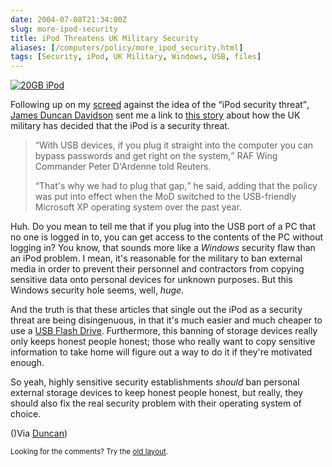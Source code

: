 ```yaml
--- 
date: 2004-07-08T21:34:00Z
slug: more-ipod-security
title: iPod Threatens UK Military Security
aliases: [/computers/policy/more_ipod_security.html]
tags: [Security, iPod, UK Military, Windows, USB, files]
---
```


<a href="https://www.amazon.com/exec/obidos/ASIN/B0000CEORU/justatheory-20" title="Buy an iPod from Amazon.com!"><img src="https://images-na.ssl-images-amazon.com/images/P/B0000CEORU.01.MZZZZZZZ.jpg" alt="20GB iPod" /></a>

<p>Following up on my <a href="/computers/policy/ipod_security_threat.html" title="Gartner: iPod is a Security Threat">screed</a> against the idea of the <q>iPod security threat</q>, <a href="http://x180.net/" title="x180.net">James Duncan Davidson</a> sent me a link to <a href="http://www.cnn.com/2004/TECH/internet/07/13/britain.mod.reut/index.html" title="UK military: iPod is security risk" />this story</a> about how the UK military has decided that the iPod is a security threat.</p>

<blockquote>
  <p><q>With USB devices, if you plug it straight into the computer you can
  bypass passwords and get right on the system,</q> RAF Wing Commander Peter
  D'Ardenne told Reuters.</p>

  <p><q>That's why we had to plug that gap,</q> he said, adding that the
  policy was put into effect when the MoD switched to the USB-friendly
  Microsoft XP operating system over the past year.</p>
</blockquote>

<p>Huh. Do you mean to tell me that if you plug into the USB port of a PC that
no one is logged in to, you can get access to the contents of the PC without
logging in? You know, that sounds more like a <em>Windows</em> security flaw
than an iPod problem. I mean, it's reasonable for the military to ban external
media in order to prevent their personnel and contractors from copying
sensitive data onto personal devices for unknown purposes. But this Windows
security hole seems, well, <em>huge</em>.</p>

<p>And the truth is that these articles that single out the iPod as a security
threat are being disingenuous, in that it's much easier and much cheaper to use
a <a href="https://www.amazon.com/exec/obidos/ASIN/B0001F21IS/justatheory-20" title="Buy a USB Flash Drive from Amazon">USB Flash Drive</a>. Furthermore, this
banning of storage devices really only keeps honest people honest; those who
really want to copy sensitive information to take home will figure out a way to
do it if they're motivated enough.</p>

<p>So yeah, highly sensitive security establishments <em>should</em> ban personal
external storage devices to keep honest people honest, but really, they should
also fix the real security problem with their operating system of choice.</p>

<p>()Via <a href="http://x180.net/" title="x180.net">Duncan</a>)</p>

<p class="past"><small>Looking for the comments? Try the <a rel="nofollow" href="//past.justatheory.com/computers/policy/more_ipod_security.html">old layout</a>.</small></p>


